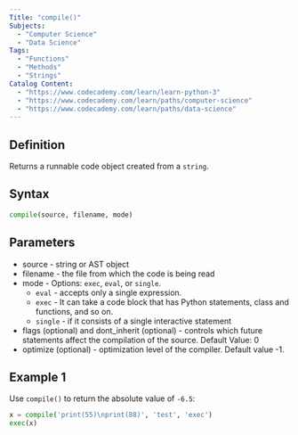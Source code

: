 ```yaml
---
Title: "compile()"
Subjects:
  - "Computer Science"
  - "Data Science"
Tags:
  - "Functions"
  - "Methods"
  - "Strings"
Catalog Content:
  - "https://www.codecademy.com/learn/learn-python-3"
  - "https://www.codecademy.com/learn/paths/computer-science"
  - "https://www.codecademy.com/learn/paths/data-science"
---
```


## Definition

Returns a runnable code object created from a `string`.

## Syntax

```py
compile(source, filename, mode)
```
## Parameters

* source - string or AST object
* filename - the file from which the code is being read
* mode - Options: `exec`, `eval`, or `single`.
  - `eval` - accepts only a single expression.
  - `exec` - It can take a code block that has Python statements, class and functions, and so on.
  - `single` - if it consists of a single interactive statement
* flags (optional) and dont_inherit (optional) - controls which future statements affect the compilation of the source. Default Value: 0
* optimize (optional) - optimization level of the compiler. Default value -1.

## Example 1

Use `compile()` to return the absolute value of `-6.5`:

```py
x = compile('print(55)\nprint(88)', 'test', 'exec')
exec(x)
```
